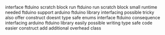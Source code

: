 interface ftduino scratch block run ftduino run scratch block small runtime needed ftduino support arduino ftduino library interfacing possible tricky also offer construct doesnt type safe enums interface ftduino consequence interfacing arduino ftduino library easily possible writing type safe code easier construct add additional overhead class